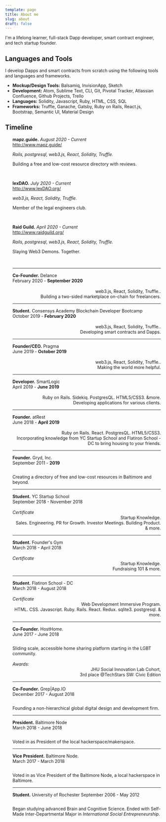 ```yaml
---
template: page
title: About me
slug: about
draft: false
---
```

<p>I'm a lifelong learner, full-stack Dapp developer, smart contract engineer, and tech startup founder. </p>

## Languages and Tools

I develop Dapps and smart contracts from scratch using the following tools and languages and frameworks. 

+ **Mockup/Design Tools:** Balsamiq, InvisionApp, Sketch
+ **Development:** Atom, Sublime Text, CLI, Git, Pivotal Tracker, Atlassian Confluence, Github Projects, Trello
+ **Languages:** Solidity, Javascript, Ruby, HTML, CSS, SQL
+ **Frameworks:** Truffle, Ganache, Gatsby, Ruby on Rails, React.js, Bootstrap, Semantic UI, Material Design

<h2 >Timeline</h2>
<ul class="timeline">

<strong>mapz.guide.</strong> <em>August 2020 - Current</em><br />
<a href="http://www.lexDAO.org/">http://www.mapz.guide/</a></p>
<div class="desc" style="text-align:left;"><em>Rails, postgresql, web3.js, React, Solidity, Truffle.</em></div>
<p>Building a free and low-cost resource directory with reviews.</p><br/>

<strong>lexDAO.</strong> <em>July 2020 - Current</em><br />
<a href="http://www.lexDAO.org/">http://www.lexDAO.org/</a></p>
<div class="desc" style="text-align:left;"><em>web3.js, React, Solidity, Truffle.</em></div>
<p>Member of the legal engineers club.</p><br/>

<strong>Raid Guild.</strong> <em>April 2020 - Current</em><br />
<a href="http://www.raidguild.org/">http://www.raidguild.org/</a></p>
<div><div class="desc" style="text-align:left;"><em>Rails, postgresql, web3.js, React, Solidity, Truffle.</em></div>
<p style="text-align: left;">Slaying Web3 Demons. Together.</p><br/>

<hr/>
<li style="list-style-type: none;">
		<div class="direction-l">
			<div class="flag-wrapper">
				<span class="img"></span>
				<span class="flag"><strong>Co-Founder.</strong></span>
				<span class="flag">Delance</span><br>
				<span style="text-align:right;">February 2020 - <strong>September 2020</strong></span></span>
			</div><br>
			<div><span style="text-align:right;"><em></em></span> <div class="desc" style="text-align:right;">web3.js, React, Solidity, Truffle..</div>
			<div><div class="desc" style="text-align:right;">Building a two-sided marketplace on-chain for freelancers.</div></div>
		</div>
	</li>
	<hr/>
<li style="list-style-type: none;">
		<div class="direction-r">
			<div class="flag-wrapper">
				<span class="img"></span>
				<span class="flag"><strong>Student.</strong></span>
				<span class="flag">Consensys Academy Blockchain Developer Bootcamp</span><br>
				<span style="text-align:right;">October 2019 - <strong>February 2020</strong></span></span>
			</div><br>
			<div><span style="text-align:left;"><em></em></span> <div class="desc" style="text-align:right;">web3.js, React, Solidity, Truffle..</div>
			<div><div class="desc" style="text-align:right;">Developing smart contracts and Dapps.</div></div>
		</div>
	</li>
	<hr/>
<li style="list-style-type: none;">
		<div class="direction-l">
			<div class="flag-wrapper">
				<span class="img"></span>
				<span class="flag"><strong>Founder/CEO.</strong></span>
				<span class="flag">Pragma</span><br>
				<span style="text-align:right;">June 2019 - <strong>October 2019</strong></span></span>
			</div><br>
			<div><span style="text-align:left;"><em></em></span> <div class="desc" style="text-align:right;">web3.js, React, Solidity, Truffle..</div>
			<div><span style="text-align:left;"><em></em></span> <div class="desc" style="text-align:right;">Making the world more helpful.</div>
		</div>
	</li>
	<hr/>
<li style="list-style-type: none;">
		<div class="direction-r">
			<div class="flag-wrapper">
				<span class="img"></span>
				<span class="flag"><strong>Developer.</strong></span>
				<span class="flag">SmartLogic</span><br>
				<span style="text-align:right;">April 2019 - <strong>June 2019</strong></span></span>
			</div><br>
			<div><span style="text-align:left;"><em></em></span> <div class="desc" style="text-align:right;">Ruby on Rails. Sidekiq. PostgresQL. HTML5/CSS3. &more.</div>
			<div><div class="desc" style="text-align:right;">Developing applications for various clients.</div></div>
		</div>
	</li>
	<hr/>
	<li style="list-style-type: none;">
		<div class="direction-l">
			<div class="flag-wrapper">
				<span class="img"></span>
				<span class="flag"><strong>Founder.</strong></span>
				<span class="flag">atRest</span><br>
				<span style="text-align:right;">June 2018 - <strong>April 2019</strong></span></span>
			</div><br>
			<div><span style="text-align:left;"><em></em></span> <div class="desc" style="text-align:right;">Ruby on Rails. React. PostgresQL. HTML5/CSS3.</div>
			<div><div class="desc" style="text-align:right;">Incorporating knowledge from YC Startup School and Flatiron School - DC to bring housing to your friends.</div></div>
		</div>
	</li>
	<hr>
	<!-- Gryd -->
	  <li style="list-style-type: none;">
	    <div class="direction-r">
	      <div class="flag-wrapper">
	        <span class="hexa"></span>
	        <span class="flag"><strong>Founder.</strong></span> <span class="flag">Gryd, Inc.</span><br>
	        <span class="time-wrapper"><span class="time">September 2011 - <strong>2019</strong></span></span><br>
	      </div>
	     <div class="desc" style="margin-top:2em;">Creating a directory of free and low-cost resources in Baltimore and beyond.</div>
	    </div>
	  </li>
	  <hr>
	<li style="list-style-type: none;">
		<div class="direction-l">
			<div class="flag-wrapper">
				<span class="img"></span>
				<span class="flag"><strong>Student.</strong></span>
				<span class="flag">YC Startup School</span><br>
				<span style="text-align:right;">September 2018 - November 2018</span></span>
			</div><br>
			<div><span style="text-align:left;"><em>Certificate</em></span> <div class="desc" style="text-align:right;">Startup Knowledge.</div>
			<div><span style="text-align:left;"><div class="desc" style="text-align:right;">Sales. Engineering. PR for Growth. Investor Meetings. Building Product. & more.</div></span>
		</div>
	</li>
	<hr>
	<li style="list-style-type: none;">
		<div class="direction-l">
			<div class="flag-wrapper">
				<span class="img"></span>
				<span class="flag"><strong>Student.</strong></span>
				<span class="flag">Founder's Gym</span><br>
				<span style="text-align:right;">March 2018 - April 2018</span></span>
			</div><br>
			<div><span style="text-align:left;"><em>Certificate</em></span> <div class="desc" style="text-align:right;">Startup Knowledge.</div>
			<div><span style="text-align:left;"><div class="desc" style="text-align:right;">Fundraising 101 & more.</div></span>
		</div>
	</li>
	<hr>
	<li style="list-style-type: none;">
		<div class="direction-l">
			<div class="flag-wrapper">
				<span class="img"></span>
				<span class="flag"><strong>Student.</strong></span>
				<span class="flag">Flatiron School - DC</span><br>
				<span style="text-align:right;">March 2018 - August 2018</span></span>
			</div><br>
			<div><span style="text-align:left;"><em>Certificate</em></span> <div class="desc" style="text-align:right;">Web Development Immersive Program.</div>
			<div><span style="text-align:left;"><div class="desc" style="text-align:right;">HTML. CSS. Javascript. Ruby. Rails. React. Redux. sqlite3. postgresql. & more.</div></span>
		</div>
	</li>
	<hr>
	 <!-- HostHome -->
	   <li style="list-style-type: none;">
	    <div class="direction-r">
	      <div class="flag-wrapper">
	        <span class="hexa"></span>
	        <span class="flag"><strong>Co-Founder.</strong></span> <span class="flag">HostHome.</span><br>
	        <span class="time-wrapper"><span class="time">June 2017 - June 2018</span></span>
	      </div>
	      <div class="desc" style="margin-top:2em;">Sliding scale, accessible home sharing platform starting in the LGBT community.<br><br><em>Awards</em>:<div style="text-align:right;"> JHU Social Innovation Lab Cohort, <br>3rd place @TechStars SW: Civic Edition<br></div></div>
	    </div>
	  </li>
	<hr>
		<li style="list-style-type: none;">
	    <div class="direction-l">
	      <div class="flag-wrapper">
	        <span class="hexa"></span>
	        <span class="flag"><strong>Co-Founder.</strong> </span><span class="flag">Grep|App.IO</span><br>
	        <span class="time-wrapper"><span class="time">December 2017 - August 2018</span></span>
	      </div>
	      <div class="desc" style="margin-top:2em;">Founding a non-hierarchical global digital design and development firm.</div>
	    </div>
	  </li>
	  <hr>
	  	<li style="list-style-type: none;">
		<div class="direction-r">
			<div class="flag-wrapper">
				<span class="hexa"></span>
				<span class="flag"><strong>President.</strong></span> <span class="flag">Baltimore Node</span><br>
				<span class="time-wrapper"><span class="time">March 2018 - June 2018</span></span>
			</div>
			<div class="desc" style="margin-top:2em;">Voted in as President of the local hackerspace/makerspace.</div>
		</div>
	</li>
	<hr>
	  <!-- Baltimore Node -->
	  <li style="list-style-type: none;">
	    <div class="direction-l">
	      <div class="flag-wrapper">
	        <span class="hexa"></span>
	        <span class="flag"><strong>Vice President.</strong></span> <span class="flag">Baltimore Node.</span><br>
	        <span class="time-wrapper"><span class="time">March 2017 - March 2018</span></span>
	      </div>
	      <div class="desc" style="margin-top:2em;">Voted in as Vice President of the Baltimore Node, a local hackerspace in Baltimore.</div>
	    </div>
	  </li>
	  <hr>
	  <!-- Student -->
	  <li style="list-style-type: none;">
	    <div class="direction-l">
	      <div class="flag-wrapper">
	        <span class="hexa"></span>
	        <span class="flag"><strong>Student.</strong></span> <span class="flag">University of Rochester</span>
	        <span class="time-wrapper"><span class="time">September 2006 - May 2012</span></span><br>
	      </div>
	     <div class="desc" style="margin-top:2em;">Began studying advanced Brain and Cognitive Science. Ended with Self-Made Inter-Departmental Major in <em>International Social Entrepreneurship</em>.</div>
	    </div>
	  </li>
</ul>